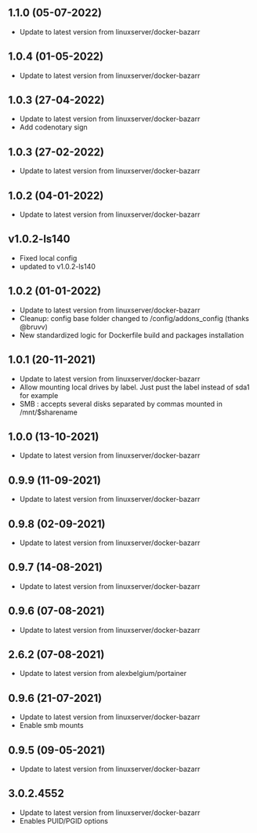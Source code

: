 ## 1.1.0 (05-07-2022)

- Update to latest version from linuxserver/docker-bazarr

## 1.0.4 (01-05-2022)

- Update to latest version from linuxserver/docker-bazarr

## 1.0.3 (27-04-2022)

- Update to latest version from linuxserver/docker-bazarr
- Add codenotary sign

## 1.0.3 (27-02-2022)

- Update to latest version from linuxserver/docker-bazarr

## 1.0.2 (04-01-2022)

- Update to latest version from linuxserver/docker-bazarr

## v1.0.2-ls140

- Fixed local config
- updated to v1.0.2-ls140

## 1.0.2 (01-01-2022)

- Update to latest version from linuxserver/docker-bazarr
- Cleanup: config base folder changed to /config/addons_config (thanks @bruvv)
- New standardized logic for Dockerfile build and packages installation

## 1.0.1 (20-11-2021)

- Update to latest version from linuxserver/docker-bazarr
- Allow mounting local drives by label. Just pust the label instead of sda1 for example
- SMB : accepts several disks separated by commas mounted in /mnt/$sharename

## 1.0.0 (13-10-2021)

- Update to latest version from linuxserver/docker-bazarr

## 0.9.9 (11-09-2021)

- Update to latest version from linuxserver/docker-bazarr

## 0.9.8 (02-09-2021)

- Update to latest version from linuxserver/docker-bazarr

## 0.9.7 (14-08-2021)

- Update to latest version from linuxserver/docker-bazarr

## 0.9.6 (07-08-2021)

- Update to latest version from linuxserver/docker-bazarr

## 2.6.2 (07-08-2021)

- Update to latest version from alexbelgium/portainer

## 0.9.6 (21-07-2021)

- Update to latest version from linuxserver/docker-bazarr
- Enable smb mounts

## 0.9.5 (09-05-2021)

- Update to latest version from linuxserver/docker-bazarr

## 3.0.2.4552

- Update to latest version from linuxserver/docker-bazarr
- Enables PUID/PGID options
